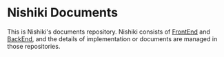 # Nishiki Documents

This is Nishiki's documents repository.
Nishiki consists of [FrontEnd](/nishiki-frontend) and [BackEnd](/nishiki-backend), 
and the details of implementation or documents are managed in those repositories.